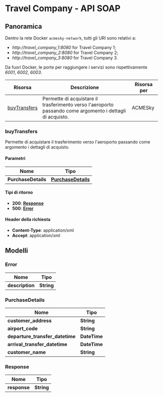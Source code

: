 # Travel Company - API SOAP

## Panoramica

Dentro la rete Docker `acmesky-network`, tutti gli URI sono relativi a:

- *http://travel_company_1:8080* for Travel Company 1;
- *http://travel_company_2:8080* for Travel Company 2;
- *http://travel_company_3:8080* for Travel Company 3.


Da fuori Docker, le porte per raggiungere i servizi sono rispettivamente *6001*, *6002*, *6003*.

| Risorsa | Descrizione | Risorsa per |
|---------|-------------|-------------|
| [buyTransfers](#buytransfers) | Permette di acquistare il trasferimento verso l'aeroporto passando come argomento i dettagli di acquisto. | ACMESky |

<a name="buyTransfers"></a>
### buyTransfers
Permette di acquistare il trasferimento verso l'aeroporto passando come argomento i dettagli di acquisto.

#### Parametri

| Nome                | Tipo                                    |
|---------------------|-----------------------------------------|
| **PurchaseDetails** | [**PurchaseDetails**](#purchasedetails) |

#### Tipi di ritorno

- **200**: [**Response**](#response)
- **500**: [**Error**](#error)

#### Header della richiesta

- **Content-Type**: application/xml
- **Accept**: application/xml


## Modelli

<a name="error"></a>
### Error

| Nome            | Tipo       |
|-----------------|------------|
| **description** | **String** |

<a name="purchasedetails"></a>
### PurchaseDetails

| Nome                              | Tipo         |
|-----------------------------------|--------------|
| **customer\_address**             | **String**   |
| **airport\_code**                 | **String**   |
| **departure\_transfer\_datetime** | **DateTime** |
| **arrival\_transfer\_datetime**   | **DateTime** |
| **customer\_name**                | **String**   |

<a name="response"></a>
### Response

| Nome         | Tipo       |
|--------------|------------|
| **response** | **String** |
